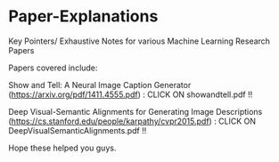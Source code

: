 # Paper-Explanations

Key Pointers/ Exhaustive Notes for various Machine Learning Research Papers 

Papers covered include: 

Show and Tell: A Neural Image Caption Generator (https://arxiv.org/pdf/1411.4555.pdf) : CLICK ON showandtell.pdf !!

Deep Visual-Semantic Alignments for Generating Image Descriptions (https://cs.stanford.edu/people/karpathy/cvpr2015.pdf) : CLICK ON DeepVisualSemanticAlignments.pdf !!

Hope these helped you guys.
